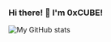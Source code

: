 ### Hi there! 👋 I'm 0xCUBE!

![My GitHub stats](https://github-readme-stats.vercel.app/api?username=0xCUB3&show_icons=true&theme=radical)
